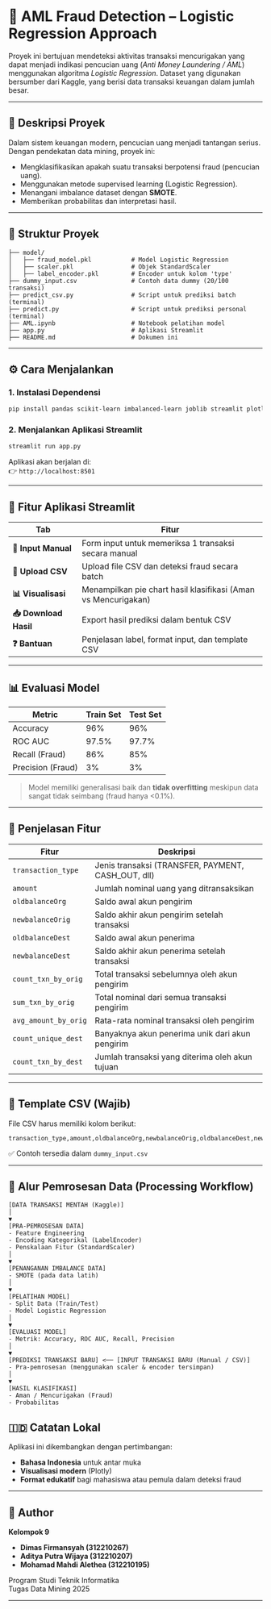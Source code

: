 
# 💼 AML Fraud Detection – Logistic Regression Approach

Proyek ini bertujuan mendeteksi aktivitas transaksi mencurigakan yang dapat menjadi indikasi pencucian uang (*Anti Money Laundering / AML*) menggunakan algoritma *Logistic Regression*. Dataset yang digunakan bersumber dari Kaggle, yang berisi data transaksi keuangan dalam jumlah besar.

---

## 📌 Deskripsi Proyek

Dalam sistem keuangan modern, pencucian uang menjadi tantangan serius. Dengan pendekatan data mining, proyek ini:
- Mengklasifikasikan apakah suatu transaksi berpotensi fraud (pencucian uang).
- Menggunakan metode supervised learning (Logistic Regression).
- Menangani imbalance dataset dengan **SMOTE**.
- Memberikan probabilitas dan interpretasi hasil.

---

## 📁 Struktur Proyek

```
├── model/
│   ├── fraud_model.pkl           # Model Logistic Regression
│   ├── scaler.pkl                # Objek StandardScaler
│   ├── label_encoder.pkl         # Encoder untuk kolom 'type'
├── dummy_input.csv               # Contoh data dummy (20/100 transaksi)
├── predict_csv.py                # Script untuk prediksi batch (terminal)
├── predict.py                    # Script untuk prediksi personal (terminal)
├── AML.ipynb                     # Notebook pelatihan model
├── app.py                        # Aplikasi Streamlit
├── README.md                     # Dokumen ini
```

---

## ⚙️ Cara Menjalankan

### 1. Instalasi Dependensi

```bash
pip install pandas scikit-learn imbalanced-learn joblib streamlit plotly
```

### 2. Menjalankan Aplikasi Streamlit

```bash
streamlit run app.py
```

Aplikasi akan berjalan di:  
👉 `http://localhost:8501`

---

## 🧾 Fitur Aplikasi Streamlit

| Tab                     | Fitur                                                                 |
|------------------------|------------------------------------------------------------------------|
| **📝 Input Manual**     | Form input untuk memeriksa 1 transaksi secara manual                   |
| **📁 Upload CSV**       | Upload file CSV dan deteksi fraud secara batch                        |
| **📊 Visualisasi**      | Menampilkan pie chart hasil klasifikasi (Aman vs Mencurigakan)        |
| **📥 Download Hasil**   | Export hasil prediksi dalam bentuk CSV                                |
| **❓ Bantuan**           | Penjelasan label, format input, dan template CSV                      |

---

## 📊 Evaluasi Model

| Metric              | Train Set | Test Set |
|---------------------|-----------|----------|
| Accuracy            | 96%       | 96%      |
| ROC AUC             | 97.5%     | 97.7%    |
| Recall (Fraud)      | 86%       | 85%      |
| Precision (Fraud)   | 3%        | 3%       |

> Model memiliki generalisasi baik dan **tidak overfitting** meskipun data sangat tidak seimbang (fraud hanya <0.1%).

---

## 🔢 Penjelasan Fitur

| Fitur                  | Deskripsi                                                                 |
|------------------------|---------------------------------------------------------------------------|
| `transaction_type`     | Jenis transaksi (TRANSFER, PAYMENT, CASH_OUT, dll)                        |
| `amount`               | Jumlah nominal uang yang ditransaksikan                                   |
| `oldbalanceOrg`        | Saldo awal akun pengirim                                                  |
| `newbalanceOrig`       | Saldo akhir akun pengirim setelah transaksi                               |
| `oldbalanceDest`       | Saldo awal akun penerima                                                  |
| `newbalanceDest`       | Saldo akhir akun penerima setelah transaksi                               |
| `count_txn_by_orig`    | Total transaksi sebelumnya oleh akun pengirim                             |
| `sum_txn_by_orig`      | Total nominal dari semua transaksi pengirim                               |
| `avg_amount_by_orig`   | Rata-rata nominal transaksi oleh pengirim                                 |
| `count_unique_dest`    | Banyaknya akun penerima unik dari akun pengirim                           |
| `count_txn_by_dest`    | Jumlah transaksi yang diterima oleh akun tujuan                           |

---

## 📁 Template CSV (Wajib)

File CSV harus memiliki kolom berikut:

```
transaction_type,amount,oldbalanceOrg,newbalanceOrig,oldbalanceDest,newbalanceDest,count_txn_by_orig,sum_txn_by_orig,avg_amount_by_orig,count_unique_dest,count_txn_by_dest
```

✅ Contoh tersedia dalam `dummy_input.csv`

---

## 🔁 Alur Pemrosesan Data (Processing Workflow)
```
[DATA TRANSAKSI MENTAH (Kaggle)]
│
▼
[PRA-PEMROSESAN DATA]
- Feature Engineering
- Encoding Kategorikal (LabelEncoder)
- Penskalaan Fitur (StandardScaler)
│
▼
[PENANGANAN IMBALANCE DATA]
- SMOTE (pada data latih)
│
▼
[PELATIHAN MODEL]
- Split Data (Train/Test)
- Model Logistic Regression
│
▼
[EVALUASI MODEL]
- Metrik: Accuracy, ROC AUC, Recall, Precision
│
▼
[PREDIKSI TRANSAKSI BARU] <── [INPUT TRANSAKSI BARU (Manual / CSV)]
- Pra-pemrosesan (menggunakan scaler & encoder tersimpan)
│
▼
[HASIL KLASIFIKASI]
- Aman / Mencurigakan (Fraud)
- Probabilitas
```

## 🇮🇩 Catatan Lokal

Aplikasi ini dikembangkan dengan pertimbangan:
- **Bahasa Indonesia** untuk antar muka
- **Visualisasi modern** (Plotly)
- **Format edukatif** bagi mahasiswa atau pemula dalam deteksi fraud

---

## 👤 Author
**Kelompok 9**

- **Dimas Firmansyah (312210267)**
- **Aditya Putra Wijaya (312210207)**
- **Mohamad Mahdi Alethea (312210195)**

Program Studi Teknik Informatika  
Tugas Data Mining 2025

---
